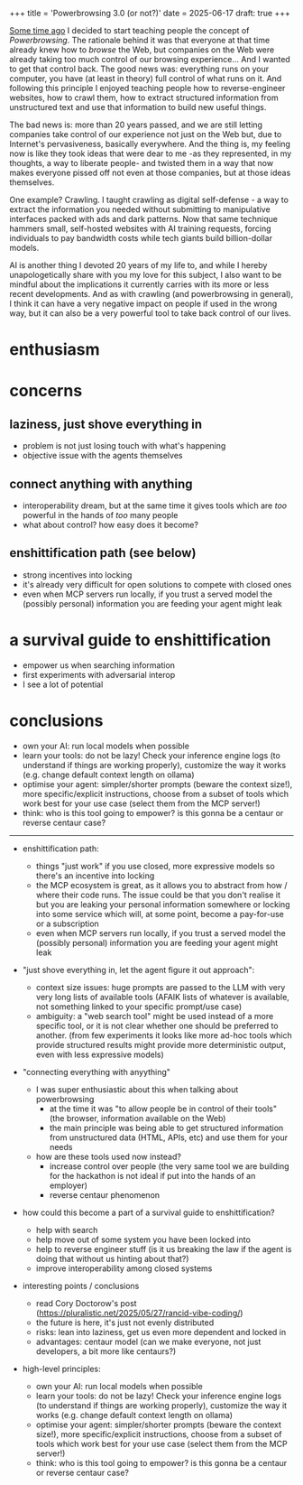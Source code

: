 +++
title = 'Powerbrowsing 3.0 (or not?)'
date = 2025-06-17
draft: true
+++

[Some time ago](http://davide.eynard.it/malawiki/PowerBrowsing.html) I
decided to start teaching people the concept of *Powerbrowsing*.
The rationale behind it was that everyone at that time already knew how to
*browse* the Web, but companies on the Web were already taking too much
control of our browsing experience... And I wanted to get that control back.
The good news was: everything runs on your computer, you have (at least in
theory) full control of what runs on it. And following this principle I
enjoyed teaching people how to reverse-engineer websites, how to crawl them,
how to extract structured information from unstructured text and use that
information to build new useful things.

The bad news is: more than 20 years passed, and we are still letting companies
take control of our experience not just on the Web but, due to Internet's
pervasiveness, basically everywhere. And the thing is, my feeling now is like
they took ideas that were dear to me -as they represented, in my thoughts, a
way to liberate people- and twisted them in a way that now makes everyone
pissed off not even at those companies, but at those ideas themselves.

One example? Crawling. I taught crawling as digital self-defense - a way to
extract the information you needed without submitting to manipulative
interfaces packed with ads and dark patterns. Now that same technique hammers
small, self-hosted websites with AI training requests, forcing individuals to
pay bandwidth costs while tech giants build billion-dollar models.

AI is another thing I devoted 20 years of my life to, and while I hereby
unapologetically share with you my love for this subject, I also want to be
mindful about the implications it currently carries with its more or less
recent developments. And as with crawling (and powerbrowsing in general), I
think it can have a very negative impact on people if used in the wrong way,
but it can also be a very powerful tool to take back control of our lives.

# enthusiasm


# concerns

## laziness, just shove everything in

- problem is not just losing touch with what's happening
- objective issue with the agents themselves

## connect anything with anything

- interoperability dream, but at the same time it gives tools which are *too* powerful in the hands of *too* many people
- what about control? how easy does it become?

## enshittification path (see below)

- strong incentives into locking
- it's already very difficult for open solutions to compete with closed ones
- even when MCP servers run locally, if you trust a served model the (possibly personal) information you are feeding your agent might leak

# a survival guide to enshittification

- empower us when searching information
- first experiments with adversarial interop
- I see a lot of potential

# conclusions

- own your AI: run local models when possible
- learn your tools: do not be lazy! Check your inference engine logs (to understand if things are working properly), customize the way it works (e.g. change default context length on ollama)
- optimise your agent: simpler/shorter prompts (beware the context size!), more specific/explicit instructions, choose from a subset of tools which work best for your use case (select them from the MCP server!)
- think: who is this tool going to empower? is this gonna be a centaur or reverse centaur case?

* * *

- enshittification path:
    
    - things "just work" if you use closed, more expressive models so there's an incentive into locking
    - the MCP ecosystem is great, as it allows you to abstract from how / where their code runs. The issue could be that you don't realise it but you are leaking your personal information somewhere or locking into some service which will, at some point, become a pay-for-use or a subscription
    - even when MCP servers run locally, if you trust a served model the (possibly personal) information you are feeding your agent might leak
- "just shove everything in, let the agent figure it out approach":
    
    - context size issues: huge prompts are passed to the LLM with very very long lists of available tools (AFAIK lists of whatever is available, not something linked to your specific prompt/use case)
    - ambiguity: a "web search tool" might be used instead of a more specific tool, or it is not clear whether one should be preferred to another. (from few experiments it looks like more ad-hoc tools which provide structured results might provide more deterministic output, even with less expressive models)
- "connecting everything with anyything"
    
    - I was super enthusiastic about this when talking about powerbrowsing
        - at the time it was "to allow people be in control of their tools" (the browser, information available on the Web)
        - the main principle was being able to get structured information from unstructured data (HTML, APIs, etc) and use them for your needs
    - how are these tools used now instead?
        - increase control over people (the very same tool we are building for the hackathon is not ideal if put into the hands of an employer)
        - reverse centaur phenomenon
- how could this become a part of a survival guide to enshittification?
    
    - help with search
    - help move out of some system you have been locked into
    - help to reverse engineer stuff (is it us breaking the law if the agent is doing that without us hinting about that?)
    - improve interoperability among closed systems
- interesting points / conclusions
    
    - read Cory Doctorow's post (https://pluralistic.net/2025/05/27/rancid-vibe-coding/)
    - the future is here, it's just not evenly distributed
    - risks: lean into laziness, get us even more dependent and locked in
    - advantages: centaur model (can we make everyone, not just developers, a bit more like centaurs?)
- high-level principles:
    
    - own your AI: run local models when possible
    - learn your tools: do not be lazy! Check your inference engine logs (to understand if things are working properly), customize the way it works (e.g. change default context length on ollama)
    - optimise your agent: simpler/shorter prompts (beware the context size!), more specific/explicit instructions, choose from a subset of tools which work best for your use case (select them from the MCP server!)
    - think: who is this tool going to empower? is this gonna be a centaur or reverse centaur case?